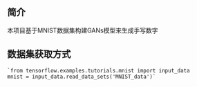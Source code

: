 ## 简介

   本项目基于MNIST数据集构建GANs模型来生成手写数字
## 数据集获取方式
	`from tensorflow.examples.tutorials.mnist import input_data
	mnist = input_data.read_data_sets('MNIST_data')`
